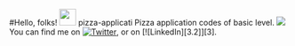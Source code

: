 
#Hello, folks! <img src="https://raw.githubusercontent.com/MartinHeinz/MartinHeinz/master/wave.gif" width="30px">
pizza-applicati
Pizza application codes of basic level.
![](https://img.shields.io/badge/Code>-<Java>-informational?style=flat&logo=<Java>&logoColor=white&color=2bbc8a)
You can find me on [![Twitter][1.2]][1], or on [![LinkedIn][3.2]][3].

<!-- Icons -->

[1.2]: http://i.imgur.com/wWzX9uB.png (twitter icon without padding)
[2.2]: https://raw.githubusercontent.com/MartinHeinz/MartinHeinz/master/linkedin-3-16.png (LinkedIn icon without padding)

<!-- Links to your social media accounts -->

[1]: https://twitter.com/Ananyashree10
[2]: https://www.linkedin.com/in/ananya-shree/

